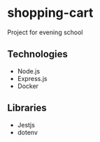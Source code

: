 # shopping-cart
Project for evening school 
## Technologies
- Node.js
- Express.js
- Docker
## Libraries
- Jestjs
- dotenv
